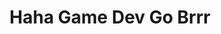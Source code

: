 ---
title: Haha Game Dev Go Brrr
description: Solo game dev / jam project
hyperlink: https://github.com/CasualBot/haha-gamdev-go-brrrr
card-color: deb887
---